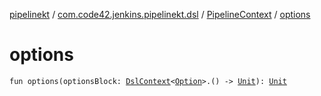 [pipelinekt](../../index.md) / [com.code42.jenkins.pipelinekt.dsl](../index.md) / [PipelineContext](index.md) / [options](./options.md)

# options

`fun options(optionsBlock: `[`DslContext`](../-dsl-context/index.md)`<`[`Option`](../../com.code42.jenkins.pipelinekt.core/-option.md)`>.() -> `[`Unit`](https://kotlinlang.org/api/latest/jvm/stdlib/kotlin/-unit/index.html)`): `[`Unit`](https://kotlinlang.org/api/latest/jvm/stdlib/kotlin/-unit/index.html)